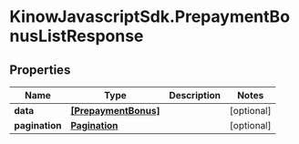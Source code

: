 # KinowJavascriptSdk.PrepaymentBonusListResponse

## Properties
Name | Type | Description | Notes
------------ | ------------- | ------------- | -------------
**data** | [**[PrepaymentBonus]**](PrepaymentBonus.md) |  | [optional] 
**pagination** | [**Pagination**](Pagination.md) |  | [optional] 


